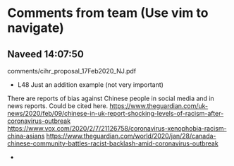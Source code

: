 # Comments from team (Use vim to navigate) 

## Naveed 14:07:50

comments/cihr_proposal_17Feb2020_NJ.pdf

- L48 Just an addition example (not very important)

There are reports of bias against Chinese people in social media and in news reports. Could be cited here.
https://www.theguardian.com/uk-news/2020/feb/09/chinese-in-uk-report-shocking-levels-of-racism-after-coronavirus-outbreak 
https://www.vox.com/2020/2/7/21126758/coronavirus-xenophobia-racism-china-asians
https://www.theguardian.com/world/2020/jan/28/canada-chinese-community-battles-racist-backlash-amid-coronavirus-outbreak

- 







